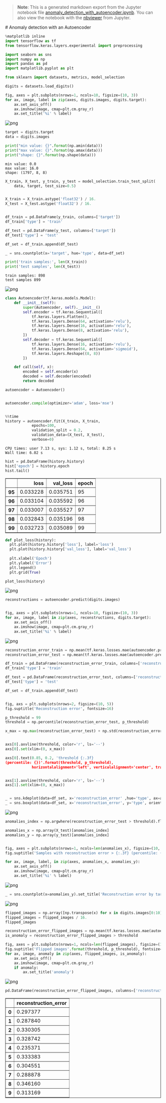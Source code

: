 >**Note**: This is a generated markdown export from the Jupyter notebook file [anomaly_detection_with_autoencoder.ipynb](anomaly_detection_with_autoencoder.ipynb).
>You can also view the notebook with the [nbviewer](https://nbviewer.jupyter.org/github/rueedlinger/machine-learning-snippets/blob/master/notebooks/unsupervised/neural_net/anomaly_detection_with_autoencoder.ipynb) from Jupyter. 

# Anomaly detection with an Autoencoder


```python
%matplotlib inline
import tensorflow as tf
from tensorflow.keras.layers.experimental import preprocessing

import seaborn as sns
import numpy as np
import pandas as pd
import matplotlib.pyplot as plt

from sklearn import datasets, metrics, model_selection
```


```python
digits = datasets.load_digits()

fig, axes = plt.subplots(nrows=1, ncols=10, figsize=(10, 3))
for ax, image, label in zip(axes, digits.images, digits.target):
    ax.set_axis_off()
    ax.imshow(image, cmap=plt.cm.gray_r)
    ax.set_title('%i' % label)
```


    
![png](anomaly_detection_with_autoencoder_files/anomaly_detection_with_autoencoder_2_0.png)
    



```python
target = digits.target
data = digits.images

print("min value: {}".format(np.amin(data)))
print("max value: {}".format(np.amax(data)))
print("shape: {}".format(np.shape(data)))
```

    min value: 0.0
    max value: 16.0
    shape: (1797, 8, 8)



```python
X_train, X_test, y_train, y_test = model_selection.train_test_split(
    data, target, test_size=0.5)


X_train = X_train.astype('float32') / 16.
X_test = X_test.astype('float32') / 16.


df_train = pd.DataFrame(y_train, columns=['target'])
df_train['type'] = 'train'

df_test = pd.DataFrame(y_test, columns=['target'])
df_test['type'] = 'test'

df_set = df_train.append(df_test)

_ = sns.countplot(x='target', hue='type', data=df_set)     

print('train samples:', len(X_train))
print('test samples', len(X_test))
```

    train samples: 898
    test samples 899



    
![png](anomaly_detection_with_autoencoder_files/anomaly_detection_with_autoencoder_4_1.png)
    



```python
class Autoencoder(tf.keras.models.Model):
    def __init__(self):
        super(Autoencoder, self).__init__()
        self.encoder = tf.keras.Sequential([
            tf.keras.layers.Flatten(),
            tf.keras.layers.Dense(64, activation='relu'),
            tf.keras.layers.Dense(16, activation='relu'),
            tf.keras.layers.Dense(8, activation='relu'),
        ])
        self.decoder = tf.keras.Sequential([
            tf.keras.layers.Dense(16, activation='relu'),
            tf.keras.layers.Dense(64, activation='sigmoid'),
            tf.keras.layers.Reshape((8, 8))
        ])

    def call(self, x):
        encoded = self.encoder(x)
        decoded = self.decoder(encoded)
        return decoded

autoencoder = Autoencoder()


autoencoder.compile(optimizer='adam', loss='mse')



```


```python
%%time
history = autoencoder.fit(X_train, X_train,
            epochs=100,
            validation_split = 0.2,
            validation_data=(X_test, X_test),
            verbose=0)

```

    CPU times: user 7.13 s, sys: 1.12 s, total: 8.25 s
    Wall time: 6.02 s



```python
hist = pd.DataFrame(history.history)
hist['epoch'] = history.epoch
hist.tail()
```




<div>
<table border="1" class="dataframe">
  <thead>
    <tr style="text-align: right;">
      <th></th>
      <th>loss</th>
      <th>val_loss</th>
      <th>epoch</th>
    </tr>
  </thead>
  <tbody>
    <tr>
      <th>95</th>
      <td>0.033228</td>
      <td>0.035751</td>
      <td>95</td>
    </tr>
    <tr>
      <th>96</th>
      <td>0.033104</td>
      <td>0.035592</td>
      <td>96</td>
    </tr>
    <tr>
      <th>97</th>
      <td>0.033007</td>
      <td>0.035527</td>
      <td>97</td>
    </tr>
    <tr>
      <th>98</th>
      <td>0.032843</td>
      <td>0.035196</td>
      <td>98</td>
    </tr>
    <tr>
      <th>99</th>
      <td>0.032723</td>
      <td>0.035089</td>
      <td>99</td>
    </tr>
  </tbody>
</table>
</div>




```python
def plot_loss(history):
  plt.plot(history.history['loss'], label='loss')
  plt.plot(history.history['val_loss'], label='val_loss')
  
  plt.xlabel('Epoch')
  plt.ylabel('Error')
  plt.legend()
  plt.grid(True)

plot_loss(history)
```


    
![png](anomaly_detection_with_autoencoder_files/anomaly_detection_with_autoencoder_8_0.png)
    



```python
reconstructions = autoencoder.predict(digits.images)


fig, axes = plt.subplots(nrows=1, ncols=10, figsize=(10, 3))
for ax, image, label in zip(axes, reconstructions, digits.target):
    ax.set_axis_off()
    ax.imshow(image, cmap=plt.cm.gray_r)
    ax.set_title('%i' % label)
```


    
![png](anomaly_detection_with_autoencoder_files/anomaly_detection_with_autoencoder_9_0.png)
    



```python
reconstruction_error_train = np.mean(tf.keras.losses.mae(autoencoder.predict(X_train), X_train), axis=-1)
reconstruction_error_test = np.mean(tf.keras.losses.mae(autoencoder.predict(X_test), X_test), axis=-1)

df_train = pd.DataFrame(reconstruction_error_train, columns=['reconstruction_error'])
df_train['type'] = 'train'

df_test = pd.DataFrame(reconstruction_error_test, columns=['reconstruction_error'])
df_test['type'] = 'test'

df_set = df_train.append(df_test)


fig, axs = plt.subplots(nrows=2, figsize=(10, 5))
fig.suptitle('Reconstruction error', fontsize=16)

p_threshold = 99
threshold = np.percentile(reconstruction_error_test, p_threshold)

x_max = np.max(reconstruction_error_test) + np.std(reconstruction_error_test)


axs[0].axvline(threshold, color='r', ls='--')
axs[0].set(xlim=(0, x_max))

axs[0].text(0.85, 0.2, 'threshold {:.3f}
(percentile: {})'.format(threshold, p_threshold), 
            horizontalalignment='left', verticalalignment='center', transform=axs[0].transAxes)


axs[1].axvline(threshold, color='r', ls='--')
axs[1].set(xlim=(0, x_max))


_ = sns.kdeplot(data=df_set, x='reconstruction_error' ,hue='type', ax=axs[0])
_ = sns.boxplot(data=df_set, x='reconstruction_error', y='type', orient='h', ax=axs[1])


```


    
![png](anomaly_detection_with_autoencoder_files/anomaly_detection_with_autoencoder_10_0.png)
    



```python
anomalies_index = np.argwhere(reconstruction_error_test > threshold).flatten()

anomalies_x = np.array(X_test)[anomalies_index] 
anomalies_y = np.array(y_test)[anomalies_index] 


fig, axes = plt.subplots(nrows=1, ncols=len(anomalies_x), figsize=(10, 3))
fig.suptitle('Samples with reconstruction error > {:.3f} (percentile: {})'.format(threshold, p_threshold), fontsize=16)

for ax, image, label, in zip(axes, anomalies_x, anomalies_y):
    ax.set_axis_off()
    ax.imshow(image, cmap=plt.cm.gray_r)
    ax.set_title('%i' % label)

```


    
![png](anomaly_detection_with_autoencoder_files/anomaly_detection_with_autoencoder_11_0.png)
    



```python
_ = sns.countplot(x=anomalies_y).set_title('Reconstruction error by target')     
```


    
![png](anomaly_detection_with_autoencoder_files/anomaly_detection_with_autoencoder_12_0.png)
    



```python
flipped_images = np.array([np.transpose(x) for x in digits.images[0:10]])
flipped_images = flipped_images / 16.
flipped_images

reconstruction_error_flipped_images = np.mean(tf.keras.losses.mae(autoencoder.predict(flipped_images), flipped_images), axis=-1) 
is_anomaly = reconstruction_error_flipped_images > threshold
```


```python
fig, axes = plt.subplots(nrows=1, ncols=len(flipped_images), figsize=(10, 2))
fig.suptitle('Flipped images'.format(threshold, p_threshold), fontsize=16)
for ax, image, anomaly in zip(axes, flipped_images, is_anomaly):
    ax.set_axis_off()
    ax.imshow(image, cmap=plt.cm.gray_r)
    if anomaly:
        ax.set_title('anomaly')
```


    
![png](anomaly_detection_with_autoencoder_files/anomaly_detection_with_autoencoder_14_0.png)
    



```python
pd.DataFrame(reconstruction_error_flipped_images, columns=['reconstruction_error'])
```




<div>
<table border="1" class="dataframe">
  <thead>
    <tr style="text-align: right;">
      <th></th>
      <th>reconstruction_error</th>
    </tr>
  </thead>
  <tbody>
    <tr>
      <th>0</th>
      <td>0.297377</td>
    </tr>
    <tr>
      <th>1</th>
      <td>0.287840</td>
    </tr>
    <tr>
      <th>2</th>
      <td>0.330305</td>
    </tr>
    <tr>
      <th>3</th>
      <td>0.328742</td>
    </tr>
    <tr>
      <th>4</th>
      <td>0.235371</td>
    </tr>
    <tr>
      <th>5</th>
      <td>0.333383</td>
    </tr>
    <tr>
      <th>6</th>
      <td>0.304551</td>
    </tr>
    <tr>
      <th>7</th>
      <td>0.288878</td>
    </tr>
    <tr>
      <th>8</th>
      <td>0.346160</td>
    </tr>
    <tr>
      <th>9</th>
      <td>0.313169</td>
    </tr>
  </tbody>
</table>
</div>
